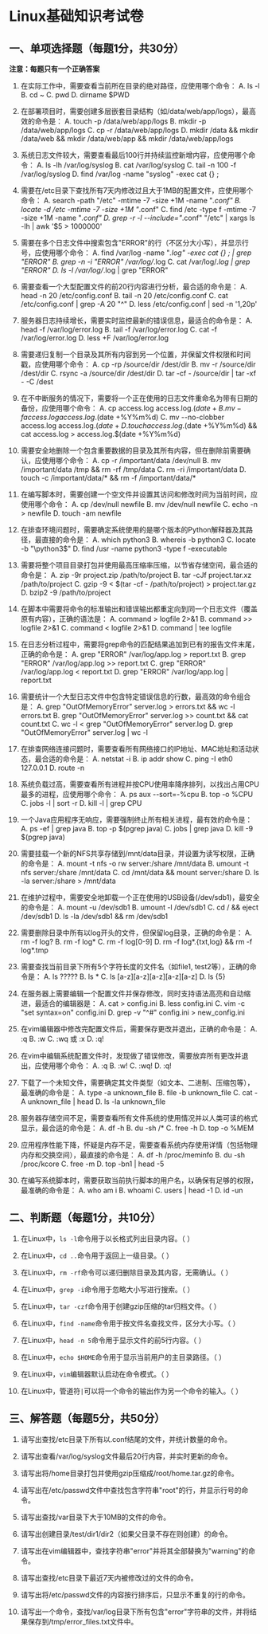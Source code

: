 # Linux基础知识考试卷

## 一、单项选择题（每题1分，共30分）

**注意：每题只有一个正确答案**

1. 在实际工作中，需要查看当前所在目录的绝对路径，应使用哪个命令：
   A. ls -l
   B. cd ~
   C. pwd
   D. dirname $PWD

2. 在部署项目时，需要创建多层嵌套目录结构（如/data/web/app/logs），最高效的命令是：
   A. touch -p /data/web/app/logs
   B. mkdir -p /data/web/app/logs
   C. cp -r /data/web/app/logs
   D. mkdir /data && mkdir /data/web && mkdir /data/web/app && mkdir /data/web/app/logs

3. 系统日志文件较大，需要查看最后100行并持续监控新增内容，应使用哪个命令：
   A. ls -lh /var/log/syslog
   B. cat /var/log/syslog
   C. tail -n 100 -f /var/log/syslog
   D. find /var/log -name "syslog" -exec cat {} \;

4. 需要在/etc目录下查找所有7天内修改过且大于1MB的配置文件，应使用哪个命令：
   A. search -path "/etc" -mtime -7 -size +1M -name "*.conf"
   B. locate -d /etc -mtime -7 -size +1M "*.conf"
   C. find /etc -type f -mtime -7 -size +1M -name "*.conf"
   D. grep -r -l --include="*.conf" "/etc" | xargs ls -lh | awk '$5 > 1000000'

5. 需要在多个日志文件中搜索包含"ERROR"的行（不区分大小写），并显示行号，应使用哪个命令：
   A. find /var/log -name "*.log" -exec cat {} \; | grep "ERROR"
   B. grep -n -i "ERROR" /var/log/*.log
   C. cat /var/log/*.log | grep "ERROR"
   D. ls -l /var/log/*.log | grep "ERROR"

6. 需要查看一个大型配置文件的前20行内容进行分析，最合适的命令是：
   A. head -n 20 /etc/config.conf
   B. tail -n 20 /etc/config.conf
   C. cat /etc/config.conf | grep -A 20 "^"
   D. less /etc/config.conf | sed -n '1,20p'

7. 服务器日志持续增长，需要实时监控最新的错误信息，最适合的命令是：
   A. head -f /var/log/error.log
   B. tail -f /var/log/error.log
   C. cat -f /var/log/error.log
   D. less +F /var/log/error.log

8. 需要递归复制一个目录及其所有内容到另一个位置，并保留文件权限和时间戳，应使用哪个命令：
   A. cp -rp /source/dir /dest/dir
   B. mv -r /source/dir /dest/dir
   C. rsync -a /source/dir /dest/dir
   D. tar -cf - /source/dir | tar -xf - -C /dest

9. 在不中断服务的情况下，需要将一个正在使用的日志文件重命名为带有日期的备份，应使用哪个命令：
   A. cp access.log access.log.$(date +%Y%m%d) && echo > access.log
   B. mv -f access.log access.log.$(date +%Y%m%d)
   C. mv --no-clobber access.log access.log.$(date +%Y%m%d)
   D. touch access.log.$(date +%Y%m%d) && cat access.log > access.log.$(date +%Y%m%d)

10. 需要安全地删除一个包含重要数据的目录及其所有内容，但在删除前需要确认，应使用哪个命令：
    A. cp -r /important/data /dev/null
    B. mv /important/data /tmp && rm -rf /tmp/data
    C. rm -ri /important/data
    D. touch -c /important/data/* && rm -f /important/data/*

11. 在编写脚本时，需要创建一个空文件并设置其访问和修改时间为当前时间，应使用哪个命令：
    A. cp /dev/null newfile
    B. mv /dev/null newfile
    C. echo -n > newfile
    D. touch -am newfile

12. 在排查环境问题时，需要确定系统使用的是哪个版本的Python解释器及其路径，最直接的命令是：
    A. which python3
    B. whereis -b python3
    C. locate -b "\python3$"
    D. find /usr -name python3 -type f -executable

13. 需要将整个项目目录打包并使用最高压缩率压缩，以节省存储空间，最合适的命令是：
    A. zip -9r project.zip /path/to/project
    B. tar -cJf project.tar.xz /path/to/project
    C. gzip -9 < $(tar -cf - /path/to/project) > project.tar.gz
    D. bzip2 -9 /path/to/project

14. 在脚本中需要将命令的标准输出和错误输出都重定向到同一个日志文件（覆盖原有内容），正确的语法是：
    A. command > logfile 2>&1
    B. command >> logfile 2>&1
    C. command < logfile 2>&1
    D. command | tee logfile

15. 在日志分析过程中，需要将grep命令的匹配结果追加到已有的报告文件末尾，正确的命令是：
    A. grep "ERROR" /var/log/app.log > report.txt
    B. grep "ERROR" /var/log/app.log >> report.txt
    C. grep "ERROR" /var/log/app.log < report.txt
    D. grep "ERROR" /var/log/app.log | report.txt

16. 需要统计一个大型日志文件中包含特定错误信息的行数，最高效的命令组合是：
    A. grep "OutOfMemoryError" server.log > errors.txt && wc -l errors.txt
    B. grep "OutOfMemoryError" server.log >> count.txt && cat count.txt
    C. wc -l < grep "OutOfMemoryError" server.log
    D. grep "OutOfMemoryError" server.log | wc -l

17. 在排查网络连接问题时，需要查看所有网络接口的IP地址、MAC地址和活动状态，最合适的命令是：
    A. netstat -i
    B. ip addr show
    C. ping -I eth0 127.0.0.1
    D. route -n

18. 系统负载过高，需要查看所有进程并按CPU使用率降序排列，以找出占用CPU最多的进程，应使用哪个命令：
    A. ps aux --sort=-%cpu
    B. top -o %CPU
    C. jobs -l | sort -r
    D. kill -l | grep CPU

19. 一个Java应用程序无响应，需要强制终止所有相关进程，最有效的命令是：
    A. ps -ef | grep java
    B. top -p $(pgrep java)
    C. jobs | grep java
    D. kill -9 $(pgrep java)

20. 需要挂载一个新的NFS共享存储到/mnt/data目录，并设置为读写权限，正确的命令是：
    A. mount -t nfs -o rw server:/share /mnt/data
    B. umount -t nfs server:/share /mnt/data
    C. cd /mnt/data && mount server:/share
    D. ls -la server:/share > /mnt/data

21. 在维护过程中，需要安全地卸载一个正在使用的USB设备(/dev/sdb1)，最安全的命令是：
    A. mount -u /dev/sdb1
    B. umount -l /dev/sdb1
    C. cd / && eject /dev/sdb1
    D. ls -la /dev/sdb1 && rm /dev/sdb1

22. 需要删除目录中所有以log开头的文件，但保留log目录，正确的命令是：
    A. rm -f log?
    B. rm -f log*
    C. rm -f log[0-9]
    D. rm -f log*.{txt,log} && rm -f log*.tmp

23. 需要查找当前目录下所有5个字符长度的文件名（如file1, test2等），正确的命令是：
    A. ls ?????
    B. ls *
    C. ls [a-z][a-z][a-z][a-z][a-z]
    D. ls {5}

24. 在服务器上需要编辑一个配置文件并保存修改，同时支持语法高亮和自动缩进，最适合的编辑器是：
    A. cat > config.ini
    B. less config.ini
    C. vim -c "set syntax=on" config.ini
    D. grep -v "^#" config.ini > new_config.ini

25. 在vim编辑器中修改完配置文件后，需要保存更改并退出，正确的命令是：
    A. :q
    B. :w
    C. :wq 或 :x
    D. :q!

26. 在vim中编辑系统配置文件时，发现做了错误修改，需要放弃所有更改并退出，应使用哪个命令：
    A. :q
    B. :w!
    C. :wq!
    D. :q!

27. 下载了一个未知文件，需要确定其文件类型（如文本、二进制、压缩包等），最准确的命令是：
    A. type -a unknown_file
    B. file -b unknown_file
    C. cat -A unknown_file | head
    D. ls -la unknown_file

28. 服务器存储空间不足，需要查看所有文件系统的使用情况并以人类可读的格式显示，最合适的命令是：
    A. df -h
    B. du -sh /*
    C. free -h
    D. top -o %MEM

29. 应用程序性能下降，怀疑是内存不足，需要查看系统内存使用详情（包括物理内存和交换空间），最直接的命令是：
    A. df -h /proc/meminfo
    B. du -sh /proc/kcore
    C. free -m
    D. top -bn1 | head -5

30. 在编写系统脚本时，需要获取当前执行脚本的用户名，以确保有足够的权限，最准确的命令是：
    A. who am i
    B. whoami
    C. users | head -1
    D. id -un

## 二、判断题（每题1分，共10分）

1. 在Linux中，`ls -l`命令用于以长格式列出目录内容。（   ）

2. 在Linux中，`cd ..`命令用于返回上一级目录。（   ）

3. 在Linux中，`rm -rf`命令可以递归删除目录及其内容，无需确认。（   ）

4. 在Linux中，`grep -i`命令用于忽略大小写进行搜索。（   ）

5. 在Linux中，`tar -czf`命令用于创建gzip压缩的tar归档文件。（   ）

6. 在Linux中，`find -name`命令用于按文件名查找文件，区分大小写。（   ）

7. 在Linux中，`head -n 5`命令用于显示文件的前5行内容。（   ）

8. 在Linux中，`echo $HOME`命令用于显示当前用户的主目录路径。（   ）

9. 在Linux中，`vim`编辑器默认启动在命令模式。（   ）

10. 在Linux中，管道符`|`可以将一个命令的输出作为另一个命令的输入。（   ）

## 三、解答题（每题5分，共50分）

1. 请写出查找/etc目录下所有以.conf结尾的文件，并统计数量的命令。

2. 请写出查看/var/log/syslog文件最后20行内容，并实时更新的命令。

3. 请写出将/home目录打包并使用gzip压缩成/root/home.tar.gz的命令。

4. 请写出在/etc/passwd文件中查找包含字符串"root"的行，并显示行号的命令。

5. 请写出查找/var目录下大于10MB的文件的命令。

6. 请写出创建目录/test/dir1/dir2（如果父目录不存在则创建）的命令。

7. 请写出在vim编辑器中，查找字符串"error"并将其全部替换为"warning"的命令。

8. 请写出查找/etc目录下最近7天内被修改过的文件的命令。

9. 请写出将/etc/passwd文件的内容按行排序后，只显示不重复的行的命令。

10. 请写出一个命令，查找/var/log目录下所有包含"error"字符串的文件，并将结果保存到/tmp/error_files.txt文件中。


